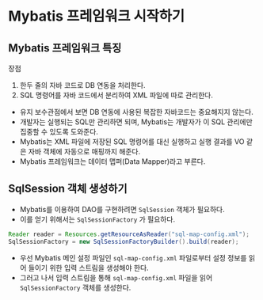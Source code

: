 # Mybatis 프레임워크 시작하기

## Mybatis 프레임워크 특징

장점
1. 한두 줄의 자바 코드로 DB 연동을 처리한다.
2. SQL 명령어를 자바 코드에서 분리하여 XML 파일에 따로 관리한다.

* 유지 보수관점에서 보면 DB 연동에 사용된 복잡한 자바코드는 중요해지지 않는다.
* 개발자는 실행되는 SQL만 관리하면 되며, Mybatis는 개발자가 이 SQL 관리에만 집중할 수 있도록 도와준다.
* Mybatis는 XML 파일에 저장된 SQL 명령어를 대신 실행하고 실행 결과를 VO 같은 자바 객체에 자동으로 매핑까지 해준다.
* Mybatis 프레임워크는 데이터 맵퍼(Data Mapper)라고 부른다.

## SqlSession 객체 생성하기

* Mybatis를 이용하여 DAO를 구현하려면 `SqlSession` 객체가 필요하다.
* 이를 얻기 위해서는 `SqlSessionFactory` 가 필요하다.

```java
Reader reader = Resources.getResourceAsReader("sql-map-config.xml");
SqlSessionFactory = new SqlSessionFactoryBuilder().build(reader);
```

* 우선 Mybatis 메인 설정 파일인 `sql-map-config.xml` 파일로부터 설정 정보를 읽어 들이기 위한 입력 스트림을 생성해야 한다.
* 그러고 나서 입력 스트림을 통해 `sql-map-config.xml` 파일을 읽어 `SqlSessionFactory` 객체를 생성한다.
